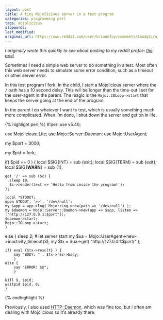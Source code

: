 ```yaml
---
layout: post
title: A tiny Mojolicious server in a test program
categories: programming perl
tags: mojolicious
stopwords:
last_modified:
original_url: https://www.reddit.com/user/briandfoy/comments/1modg3c/a_tiny_mojo_server_in_a_test_program/
---
```


*I originally wrote this quickly to see about posting to my reddit profile: [the post](https://www.reddit.com/user/briandfoy/comments/1modg3c/a_tiny_mojo_server_in_a_test_program/)*

Sometimes I need a simple web server to do something in a test. Most often this web server needs to simulate some error condition, such as a timeout or other server error.

<!--more-->

In this test program I fork. In the child, I start a Mojolicious server where the `/` path has a 10 second delay. This will be longer than the time-out I set for the user-agent in the parent. The magic is the `Mojo::IOLoop->start` that keeps the server going at the end of the program.

In the parent I do whatever I want to test, which is usually something much more complicated. When I'm done, I shut down the server and get on in life.

{% highlight perl %}
#!perl
use v5.40;

use Mojolicious::Lite;
use Mojo::Server::Daemon;
use Mojo::UserAgent;

my $port = 3000;

my $pid = fork;

if( $pid == 0 ) {
    local $SIG{INT} = sub {exit};
    local $SIG{TERM} = sub {exit};
    local $SIG{__WARN__} = sub {1};

    get '/' => sub ($c) {
      sleep 10;
      $c->render(text => 'Hello from inside the program!');
    };

    local *STDOUT;
    open STDOUT, '>>', '/dev/null';
    my $app = app->log( Mojo::Log->new(path => '/dev/null') );
    my $daemon = Mojo::Server::Daemon->new(app => $app, listen => ["http://127.0.0.1:$port"]);
    $daemon->start;
    Mojo::IOLoop->start;
    }
else {
    sleep 2; # let server start
    my $ua = Mojo::UserAgent->new->inactivity_timeout(3);
    my $tx = $ua->get( "http://127.0.0.1:$port/" );

    if( eval {$tx->result} ) {
        say "BODY: " . $tx->res->body;
        }
    else {
        say "ERROR: $@";
        }

    kill 9, $pid;
    waitpid $pid, 0;
    }
{% endhighlight %}

Previously, I also used [HTTP::Daemon](https://github.com/libwww-perl/HTTP-Daemon), which was fine too, but I often am dealing with Mojolicious so it's already there.
